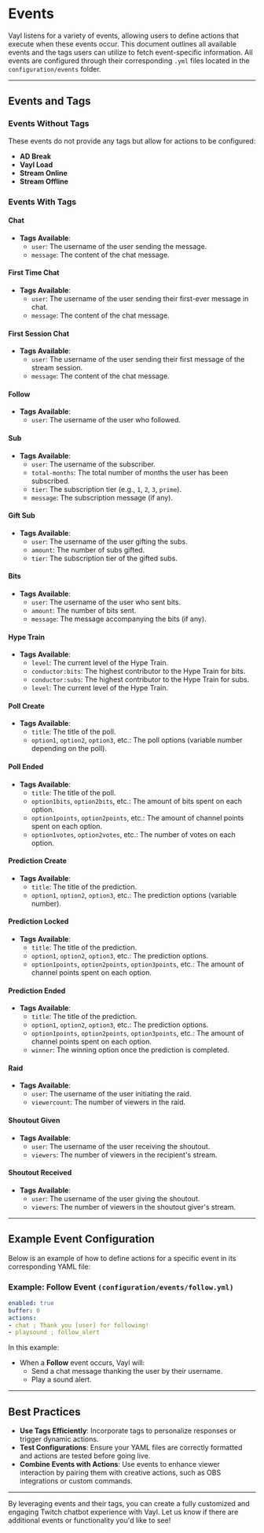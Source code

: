 # Events

Vayl listens for a variety of events, allowing users to define actions that execute when these events occur. This document outlines all available events and the tags users can utilize to fetch event-specific information. All events are configured through their corresponding `.yml` files located in the `configuration/events` folder.

---

## Events and Tags

### Events Without Tags

These events do not provide any tags but allow for actions to be configured:
- **AD Break**
- **Vayl Load**
- **Stream Online**
- **Stream Offline**

### Events With Tags

#### **Chat**
- **Tags Available**:
  - `user`: The username of the user sending the message.
  - `message`: The content of the chat message.

#### **First Time Chat**
- **Tags Available**:
  - `user`: The username of the user sending their first-ever message in chat.
  - `message`: The content of the chat message.

#### **First Session Chat**
- **Tags Available**:
  - `user`: The username of the user sending their first message of the stream session.
  - `message`: The content of the chat message.

#### **Follow**
- **Tags Available**:
  - `user`: The username of the user who followed.

#### **Sub**
- **Tags Available**:
  - `user`: The username of the subscriber.
  - `total-months`: The total number of months the user has been subscribed.
  - `tier`: The subscription tier (e.g., `1`, `2`, `3`, `prime`).
  - `message`: The subscription message (if any).

#### **Gift Sub**
- **Tags Available**:
  - `user`: The username of the user gifting the subs.
  - `amount`: The number of subs gifted.
  - `tier`: The subscription tier of the gifted subs.

#### **Bits**
- **Tags Available**:
  - `user`: The username of the user who sent bits.
  - `amount`: The number of bits sent.
  - `message`: The message accompanying the bits (if any).

#### **Hype Train**
- **Tags Available**:
  - `level`: The current level of the Hype Train.
  - `conductor:bits`: The highest contributor to the Hype Train for bits.
  - `conductor:subs`: The highest contributor to the Hype Train for subs.
  - `level`: The current level of the Hype Train.

#### **Poll Create**
- **Tags Available**:
  - `title`: The title of the poll.
  - `option1`, `option2`, `option3`, etc.: The poll options (variable number depending on the poll).

#### **Poll Ended**
- **Tags Available**:
  - `title`: The title of the poll.
  - `option1bits`, `option2bits`, etc.: The amount of bits spent on each option.
  - `option1points`, `option2points`, etc.: The amount of channel points spent on each option.
  - `option1votes`, `option2votes`, etc.: The number of votes on each option.

#### **Prediction Create**
- **Tags Available**:
  - `title`: The title of the prediction.
  - `option1`, `option2`, `option3`, etc.: The prediction options (variable number).

#### **Prediction Locked**
- **Tags Available**:
  - `title`: The title of the prediction.
  - `option1`, `option2`, `option3`, etc.: The prediction options.
  - `option1points`, `option2points`, `option3points`, etc.: The amount of channel points spent on each option.

#### **Prediction Ended**
- **Tags Available**:
  - `title`: The title of the prediction.
  - `option1`, `option2`, `option3`, etc.: The prediction options.
  - `option1points`, `option2points`, `option3points`, etc.: The amount of channel points spent on each option.
  - `winner`: The winning option once the prediction is completed.

#### **Raid**
- **Tags Available**:
  - `user`: The username of the user initiating the raid.
  - `viewercount`: The number of viewers in the raid.

#### **Shoutout Given**
- **Tags Available**:
  - `user`: The username of the user receiving the shoutout.
  - `viewers`: The number of viewers in the recipient's stream.

#### **Shoutout Received**
- **Tags Available**:
  - `user`: The username of the user giving the shoutout.
  - `viewers`: The number of viewers in the shoutout giver's stream.

---

## Example Event Configuration

Below is an example of how to define actions for a specific event in its corresponding YAML file:

### Example: **Follow Event** `(configuration/events/follow.yml)`
```yaml
enabled: true
buffer: 0
actions:
- chat ; Thank you [user] for following!
- playsound ; follow_alert
```

In this example:
- When a **Follow** event occurs, Vayl will:
  - Send a chat message thanking the user by their username.
  - Play a sound alert.

---

## Best Practices

- **Use Tags Efficiently**: Incorporate tags to personalize responses or trigger dynamic actions.
- **Test Configurations**: Ensure your YAML files are correctly formatted and actions are tested before going live.
- **Combine Events with Actions**: Use events to enhance viewer interaction by pairing them with creative actions, such as OBS integrations or custom commands.

---

By leveraging events and their tags, you can create a fully customized and engaging Twitch chatbot experience with Vayl. Let us know if there are additional events or functionality you'd like to see!
